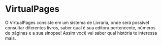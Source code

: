 # VirtualPages
O VirtualPages consiste em um sistema de Livraria, onde será possível consultar diferentes livros, saber qual é sua editora pertencente, números de páginas e a sua sinopse! Assim você vai saber qual história te interessa mais. 
